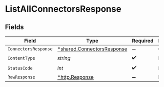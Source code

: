 # ListAllConnectorsResponse


## Fields

| Field                                                                   | Type                                                                    | Required                                                                | Description                                                             |
| ----------------------------------------------------------------------- | ----------------------------------------------------------------------- | ----------------------------------------------------------------------- | ----------------------------------------------------------------------- |
| `ConnectorsResponse`                                                    | [*shared.ConnectorsResponse](../../models/shared/connectorsresponse.md) | :heavy_minus_sign:                                                      | OK                                                                      |
| `ContentType`                                                           | *string*                                                                | :heavy_check_mark:                                                      | N/A                                                                     |
| `StatusCode`                                                            | *int*                                                                   | :heavy_check_mark:                                                      | N/A                                                                     |
| `RawResponse`                                                           | [*http.Response](https://pkg.go.dev/net/http#Response)                  | :heavy_minus_sign:                                                      | N/A                                                                     |